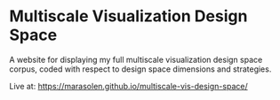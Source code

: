 # Multiscale Visualization Design Space
A website for displaying my full multiscale visualization design space corpus, coded with respect to design space dimensions and strategies.

Live at: https://marasolen.github.io/multiscale-vis-design-space/
